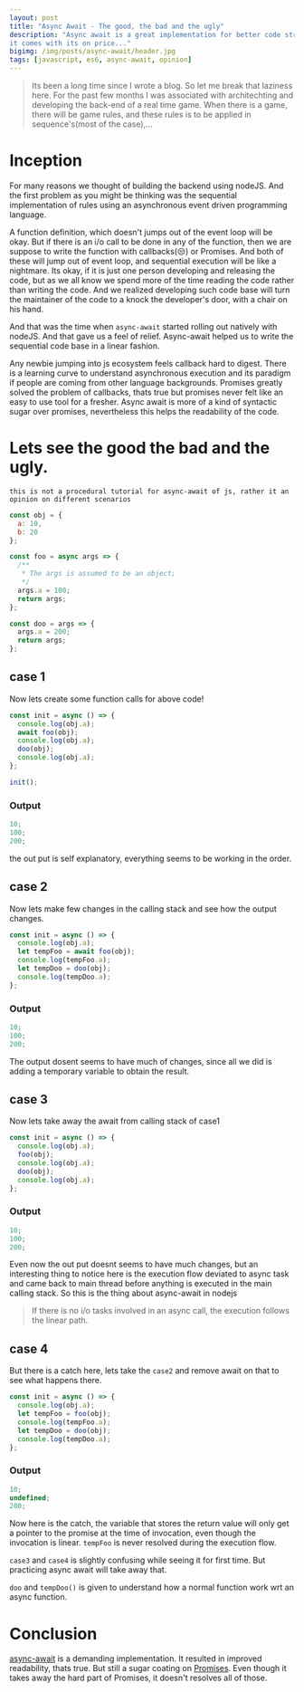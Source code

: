 ```yaml
---
layout: post
title: "Async Await - The good, the bad and the ugly"
description: "Async await is a great implementation for better code structure, but
it comes with its on price..."
bigimg: /img/posts/async-await/header.jpg
tags: [javascript, es6, async-await, opinion]
---
```


> Its been a long time since I wrote a blog. So let me break that laziness here.
> For the past few months I was associated with architechting and developing the back-end of a real time game. When there is a game, there will be game rules, and these rules is to be applied in sequence's(most of the case),...

# Inception

For many reasons we thought of building the backend using nodeJS. And the first problem as you might be thinking was the sequential implementation of rules using an asynchronous event driven programming language.

A function definition, which doesn't jumps out of the event loop will be okay. But if there is an i/o call to be done in any of the function,
then we are suppose to write the function with callbacks(😒) or Promises. And both of these will jump out of event loop, and sequential execution will be like a nightmare. Its okay, if it is just one person developing and releasing the code, but as we all know we spend more of the time reading the code rather than writing the code. And we realized developing such code base will turn the maintainer of the code to a knock the
developer's door, with a chair on his hand.

And that was the time when `async-await` started rolling out natively with nodeJS. And that gave us a
feel of relief. Async-await helped us to write the sequential code base in a linear fashion.

Any newbie jumping into js ecosystem feels callback hard to digest.
There is a learning curve to understand asynchronous execution and its paradigm if people are coming from other language backgrounds. Promises greatly solved the problem of callbacks, thats true
but promises never felt like an easy to use tool for a fresher. Async await is more of a kind of syntactic sugar over promises, nevertheless this helps the readability of the code.

# Lets see the good the bad and the ugly.

`this is not a procedural tutorial for async-await of js, rather it an opinion on different scenarios`

```javascript
const obj = {
  a: 10,
  b: 20
};

const foo = async args => {
  /**
   * The args is assumed to be an object;
   */
  args.a = 100;
  return args;
};

const doo = args => {
  args.a = 200;
  return args;
};
```

## case 1

Now lets create some function calls for above code!

```javascript
const init = async () => {
  console.log(obj.a);
  await foo(obj);
  console.log(obj.a);
  doo(obj);
  console.log(obj.a);
};

init();
```

### Output

```javascript
10;
100;
200;
```

the out put is self explanatory, everything seems to be working in the order.

## case 2

Now lets make few changes in the calling stack and see how the output changes.

```javascript
const init = async () => {
  console.log(obj.a);
  let tempFoo = await foo(obj);
  console.log(tempFoo.a);
  let tempDoo = doo(obj);
  console.log(tempDoo.a);
};
```

### Output

```javascript
10;
100;
200;
```

The output dosent seems to have much of changes, since all we did is adding a temporary variable to obtain the result.

## case 3

Now lets take away the await from calling stack of case1

```javascript
const init = async () => {
  console.log(obj.a);
  foo(obj);
  console.log(obj.a);
  doo(obj);
  console.log(obj.a);
};
```

### Output

```javascript
10;
100;
200;
```

Even now the out put doesnt seems to have much changes, but an interesting thing to notice here is the execution flow deviated to
async task and came back to main thread before anything is executed in the main calling stack. So this is the thing about async-await in
nodejs

> If there is no i/o tasks involved in an async call, the execution follows the linear path.

## case 4

But there is a catch here, lets take the `case2` and remove await on that to see what happens there.

```javascript
const init = async () => {
  console.log(obj.a);
  let tempFoo = foo(obj);
  console.log(tempFoo.a);
  let tempDoo = doo(obj);
  console.log(tempDoo.a);
};
```

### Output

```javascript
10;
undefined;
200;
```

Now here is the catch, the variable that stores the return value will only get a pointer to the promise at the time of
invocation, even though the invocation is linear.
`tempFoo` is never resolved during the execution flow.

`case3` and `case4` is slightly confusing while seeing it for first time. But practicing async await will take away that.

`doo` and `tempDoo()` is given to understand how a normal function work wrt an async function.

# Conclusion

[async-await](https://developer.mozilla.org/en-US/docs/Web/JavaScript/Reference/Statements/async_function) is a demanding implementation. It resulted in improved readability, thats true.
But still a sugar coating on [Promises](https://developer.mozilla.org/en-US/docs/Web/JavaScript/Reference/Statements/async_function). Even though it takes away the
hard part of Promises, it doesn't resolves all of those.
